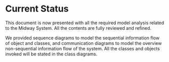 # Current Status
This document is now presented with all the required model analysis related to the Midway System. All the contents are fully reviewed and refined.

We provided sequence diagrams to model the sequential information flow of object and classes, and communication diagrams to model the overview non-sequential information flow of the system. All the classes and objects invoked will be stated in the class diagrams.